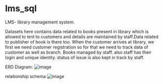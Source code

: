 # lms_sql

LMS- library management system.

Datasets here contains data related to books present in library which is allowed to lent to customers and details are maintained by staff.Data related to publisher of book is there too.
When the customer arrives at library, we first we need customer registration so for that we need to track data of customer as well as branch. Books managed by staff. also staff has their login and unique identity. status of issue is also kept in track by staff.

ERD Diagram:
![image](https://user-images.githubusercontent.com/114648315/233270213-27d54d30-ae1e-4da0-bf2d-269fbd2b5c38.png)

relationship schema
![image](https://user-images.githubusercontent.com/114648315/233270443-a34637fb-8e52-499a-9380-65c621b2799c.png)
